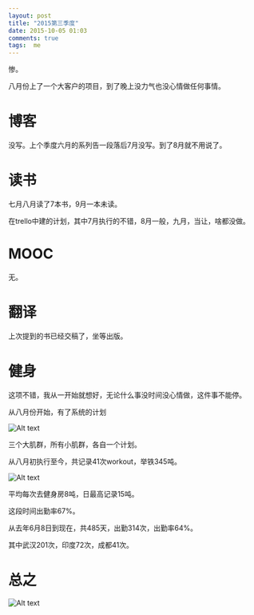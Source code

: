 ```yaml
---
layout: post
title: "2015第三季度"
date: 2015-10-05 01:03
comments: true
tags:  me
---
```

惨。

八月份上了一个大客户的项目，到了晚上没力气也没心情做任何事情。

# 博客
没写。上个季度六月的系列告一段落后7月没写。到了8月就不用说了。

# 读书
七月八月读了7本书，9月一本未读。

在trello中建的计划，其中7月执行的不错，8月一般，九月，当让，啥都没做。

# MOOC
无。

# 翻译
上次提到的书已经交稿了，坐等出版。

# 健身
这项不错，我从一开始就想好，无论什么事没时间没心情做，这件事不能停。

从八月份开始，有了系统的计划

![Alt text](http://i13.tietuku.com/3c423d466868f0e6.png)

三个大肌群，所有小肌群，各自一个计划。

从八月初执行至今，共记录41次workout，举铁345吨。

![Alt text](http://i13.tietuku.com/237378291054c70a.png)

平均每次去健身房8吨，日最高记录15吨。

这段时间出勤率67%。

从去年6月8日到现在，共485天，出勤314次，出勤率64%。

其中武汉201次，印度72次，成都41次。

# 总之

![Alt text](http://i.ytimg.com/vi/qQNvkINSEsY/hqdefault.jpg)
